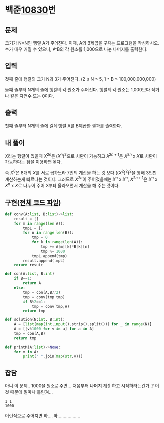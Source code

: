 # 백준[10830](https://www.acmicpc.net/problem/10830)번
## 문제
 크기가 N*N인 행렬 A가 주어진다. 이때, A의 B제곱을 구하는 프로그램을 작성하시오. 수가 매우 커질 수 있으니, A^B의 각 원소를 1,000으로 나눈 나머지를 출력한다.

## 입력
 첫째 줄에 행렬의 크기 N과 B가 주어진다. (2 ≤ N ≤  5, 1 ≤ B ≤ 100,000,000,000)

 둘째 줄부터 N개의 줄에 행렬의 각 원소가 주어진다. 행렬의 각 원소는 1,000보다 작거나 같은 자연수 또는 0이다.


## 출력
 첫째 줄부터 N개의 줄에 걸쳐 행렬 A를 B제곱한 결과를 출력한다.

## 내 풀이
 $X$라는 행렬이 있을때 $X$<sup>$2n$</sup>은 ($X^n$)<sup>$2$</sup>으로 치환이 가능하고 $X$<sup>$2n+1$</sup>은 $X$<sup>$2n$</sup> x $X$로 치환이 가능하다는 점을 이용하면 된다.

 즉 $X^8$은 8개의 $X$를 서로 곱하느라 7번의 계산을 하는 것 보다 (($X$<sup>$2$</sup>)<sup>$2$</sup>)<sup>$2$</sup>을 통해 3번만 계산하는게 빠르다는 것이다. 그러므로 $X$<sup>$2n$</sup>이 주어졌을때는 $X$<sup>$n$</sup> x $X$<sup>$n$</sup>, $X$<sup>$2n+1$</sup>은 $X$<sup>$n$</sup> x $X$<sup>$n$</sup> x $X$로 나누어 주어 X부터 올라오면서 계산을 해 주는 것이다.

## 구현([전체 코드 파일](/baekjoon/10830행렬제곱/c.py))
``` python
def conv(A:list, B:list)->list:
	result = []
	for m in range(len(A)):
		tmpL = []
		for n in range(len(B)):
			tmp = 0
			for k in range(len(A)):
				tmp += A[m][k]*B[k][n]
				tmp %= 1000
			tmpL.append(tmp)
		result.append(tmpL)
	return result

def con(A:list, B:int):
	if B==1:
		return A
	else:
		tmp = con(A,B//2)
		tmp = conv(tmp,tmp)
		if B%2==1:
			tmp = conv(tmp,A)
		return tmp

def solution(N:int, B:int):
	A = [list(map(int,input().strip().split())) for _ in range(N)]
	A = [[v%1000 for v in a] for a in A]
	tmp = con(A,B)
	return tmp

def printM(A:list)->None:
	for v in A:
		print(" ".join(map(str,v)))
```

## 잡담
 아니 이 문제.. 1000을 원소로 주면... 처음부터 나머지 계산 하고 시작하라는건가..? 이것 때문에 얼마나 틀린겨...

    1 1
    1000
이런식으로 주어지면 하.... 하..................